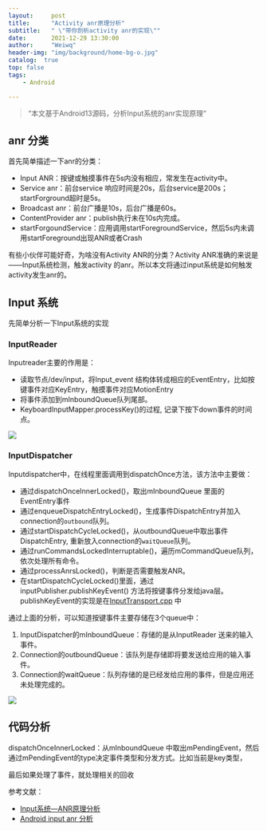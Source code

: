 ```yaml
---
layout:     post
title:      "Activity anr原理分析"
subtitle:   " \"带你剖析activity anr的实现\""
date:       2021-12-29 13:30:00
author:     "Weiwq"
header-img: "img/background/home-bg-o.jpg"
catalog:  true
top: false
tags:
    - Android

---
```


> “本文基于Android13源码，分析Input系统的anr实现原理“
## anr 分类

首先简单描述一下anr的分类：
- Input ANR：按键或触摸事件在5s内没有相应，常发生在activity中。
- Service anr：前台service 响应时间是20s，后台service是200s；startForground超时是5s。
- Broadcast anr：前台广播是10s，后台广播是60s。
- ContentProvider anr：publish执行未在10s内完成。
- startForgoundService：应用调用startForegroundService，然后5s内未调用startForeground出现ANR或者Crash

有些小伙伴可能好奇，为啥没有Activity ANR的分类？Activity ANR准确的来说是——Input系统检测，触发activity 的anr。所以本文将通过input系统是如何触发activity发生anr的。

## Input 系统

先简单分析一下Input系统的实现

### InputReader

Inputreader主要的作用是：

- 读取节点/dev/input，将Input_event 结构体转成相应的EventEntry，比如按键事件对应KeyEntry，触摸事件对应MotionEntry
- 将事件添加到mInboundQueue队列尾部。
- KeyboardInputMapper.processKey()的过程, 记录下按下down事件的时间点。

![](D:\myBlog\weiwangqiang.github.io\img/blog_activity_anr/1.jpg)

### InputDispatcher

Inputdispatcher中，在线程里面调用到dispatchOnce方法，该方法中主要做：

- 通过dispatchOnceInnerLocked()，取出mInboundQueue 里面的 EventEntry事件
- 通过enqueueDispatchEntryLocked()，生成事件DispatchEntry并加入connection的`outbound`队列。
- 通过startDispatchCycleLocked()，从outboundQueue中取出事件DispatchEntry, 重新放入connection的`waitQueue`队列。
- 通过runCommandsLockedInterruptable()，遍历mCommandQueue队列，依次处理所有命令。
- 通过processAnrsLocked()，判断是否需要触发ANR。
- 在startDispatchCycleLocked()里面，通过inputPublisher.publishKeyEvent() 方法将按键事件分发给java层。publishKeyEvent的实现是在[InputTransport.cpp](http://aospxref.com/android-12.0.0_r3/xref/frameworks/native/libs/input/InputTransport.cpp) 中

通过上面的分析，可以知道按键事件主要存储在3个queue中：

1. InputDispatcher的mInboundQueue：存储的是从InputReader 送来的输入事件。
2. Connection的outboundQueue：该队列是存储即将要发送给应用的输入事件。
3. Connection的waitQueue：队列存储的是已经发给应用的事件，但是应用还未处理完成的。

![](D:\myBlog\weiwangqiang.github.io\img/blog_activity_anr/3.png)



## 代码分析 

dispatchOnceInnerLocked：从mInboundQueue 中取出mPendingEvent，然后通过mPendingEvent的type决定事件类型和分发方式。比如当前是key类型，

最后如果处理了事件，就处理相关的回收

参考文献：

- [Input系统—ANR原理分析](http://gityuan.com/2017/01/01/input-anr/)
- [Android input anr 分析](https://zhuanlan.zhihu.com/p/53331495)

